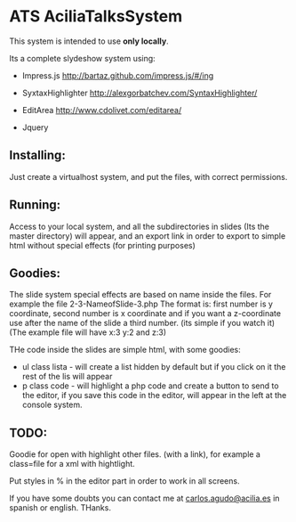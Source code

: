 ATS AciliaTalksSystem
=====================
This system is intended to use **only locally**.

Its a complete slydeshow system using:

* Impress.js http://bartaz.github.com/impress.js/#/ing

* SyxtaxHighlighter http://alexgorbatchev.com/SyntaxHighlighter/

* EditArea http://www.cdolivet.com/editarea/

* Jquery


Installing:
-----------

Just create a virtualhost system, and put the files, with correct permissions.


Running:
--------

Access to your local system, and all the subdirectories in slides (Its the master directory) will appear, and an export link in order to export to simple html without special effects (for printing purposes)


Goodies:
--------

The slide system special effects are based on name inside the files.  For example the file 2-3-NameofSlide-3.php  The format is:
first number is y coordinate, second number is x coordinate and if you want a z-coordinate use after the name of the slide a third number. (its simple if you watch it) (The example file will have x:3 y:2 and z:3)

THe code inside the slides are simple html, with some goodies:

* ul class lista - will create a list hidden by default but if you click on it the rest of the lis will appear
* p class code - will highlight a php code and create a button to send to the editor, if you save this code in the editor, will appear in the left at the console system.


TODO:
------

Goodie for open with highlight other files. (with a link), for example a class=file for a xml with hightlight.

Put styles in % in the editor part in order to work in all screens.

If you have some doubts you can contact me at carlos.agudo@acilia.es in spanish or english.
THanks.






